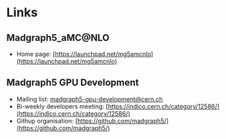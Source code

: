 # Links

## Madgraph5_aMC@NLO 
- Home page: [https://launchpad.net/mg5amcnlo](https://launchpad.net/mg5amcnlo)

## Madgraph5 GPU Development

- Mailing list: [madgraph5-gpu-development@cern.ch](emailto:madgraph5-gpu-development@cern.ch)
- Bi-weekly developers meeting: [https://indico.cern.ch/category/12586/](https://indico.cern.ch/category/12586/)
- Githup organisation: [https://github.com/madgraph5/](https://github.com/madgraph5/)
